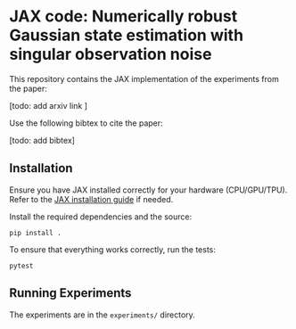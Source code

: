 # JAX code: Numerically robust Gaussian state estimation with singular observation noise

This repository contains the JAX implementation of the experiments from the paper:

[todo: add arxiv link ]

Use the following bibtex to cite the paper:

[todo: add bibtex]

## Installation
Ensure you have JAX installed correctly for your hardware (CPU/GPU/TPU). 
Refer to the [JAX installation guide](https://github.com/google/jax#installation) if needed.

Install the required dependencies and the source:

```commandline
pip install .
```

To ensure that everything works correctly, run the tests:

```commandline
pytest
```
## Running Experiments

The experiments are in the `experiments/` directory. 

